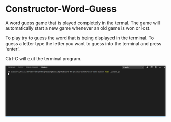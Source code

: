 # Constructor-Word-Guess
A word guess game that is played completely in the termal. The game will automatically start a new game whenever an old game is won or lost. 

To play try to guess the word that is being displayed in the terminal. To guess a letter type the letter you want to guess into the terminal and press 'enter'.

Ctrl-C will exit the terminal program.

<img src="./word-guess-demo.gif" />
